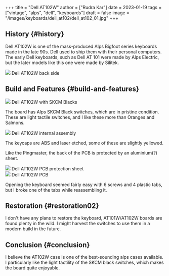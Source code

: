 +++
title = "Dell AT102W"
author = ["Rudra Kar"]
date = 2023-01-19
tags = ["vintage", "alps", "dell", "keyboards"]
draft = false
image = "/images/keyboards/dell_at102/dell_at102_01.jpg"
+++

## History {#history}

Dell AT102W is one of the mass-produced Alps Bigfoot series keyboards
made in the late 90s. Dell used to ship them with their personal
computers. The early Dell keyboards, such as Dell AT 101 were made by
Alps Electric, but the later models like this one were made by Silitek.

<div class="post-image">
  <img src="/images/keyboards/dell_at102/dell_at102_02.jpg" loading="lazy"/>
  <span class="img-description"> Dell AT102W back side </span>
</div>


## Build and Features {#build-and-features}

<div class="post-image">
  <img src="/images/keyboards/dell_at102/dell_at102_06.jpg" loading="lazy"/>
  <span class="img-description"> Dell AT102W with SKCM Blacks </span>
</div>

The board has Alps SKCM Black switches, which are in pristine condition.
These are light tactile switches, and I like these more than Oranges
and Salmons.

<div class="post-image">
  <img src="/images/keyboards/dell_at102/dell_at102_05.jpg" loading="lazy"/>
  <span class="img-description"> Dell AT102W internal assembly </span>
</div>

The keycaps are ABS and laser etched, some of these are slightly yellowed.

Like the Pingmaster, the back of the PCB is protected by an aluminium(?)
sheet.

<div class="post-image">
  <img src="/images/keyboards/dell_at102/dell_at102_03.jpg" loading="lazy"/>
  <span class="img-description"> Dell AT102W PCB protection sheet </span>
</div>

<div class="post-image">
  <img src="/images/keyboards/dell_at102/dell_at102_04.jpg" loading="lazy"/>
  <span class="img-description"> Dell AT102W PCB </span>
</div>

Opening the keyboard seemed fairly easy with 6 screws and 4 plastic tabs,
but I broke one of the tabs while reassembling it.


## Restoration {#restoration02}

I don't have any plans to restore the keyboard, AT101W/AT102W boards
are found plenty in the wild. I might harvest the switches to use them in
a modern build in the future.


## Conclusion {#conclusion}

I believe the AT102W case is one of the best-sounding alps cases available.
I particularly like the light tactility of the SKCM black switches, which
makes the board quite enjoyable.
